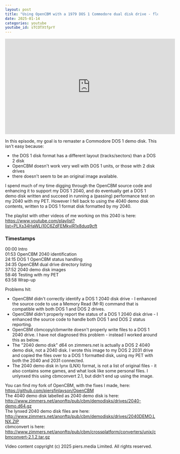 ```yaml
---
layout: post
title: "Using OpenCBM with a 1979 DOS 1 Commodore dual disk drive - floppies rock ep13"
date: 2025-01-14
categories: youtube
youtube_id: sTCOTXtfprY
---
```


<!-- You can customize your embedded video appearance -->
<div class="video-container">
    <iframe 
        width="560" 
        height="315" 
        src="https://www.youtube.com/embed/sTCOTXtfprY" 
        frameborder="0" 
        allow="accelerometer; autoplay; encrypted-media; gyroscope; picture-in-picture" 
        allowfullscreen>
    </iframe>
</div>

In this episode, my goal is to remaster a Commodore DOS 1 demo disk.  This isn't easy because:  
* the DOS 1 disk format has a different layout (tracks/sectors) than a DOS 2 disk  
* OpenCBM doesn't work very well with DOS 1 units, or those with 2 disk drives  
* there doesn't seem to be an original image available.  

I spend much of my time digging through the OpenCBM source code and enhancing it to support my DOS 1 2040, and do eventually get a DOS 1 demo disk written and succeed in running a (passing) performance test on my 2040 with my PET.  However  I fell back to using the 4040 demo disk contents, written to a DOS 1 format disk formatted by my 2040.  

The playlist with other videos of me working on this 2040 is here: <https://www.youtube.com/playlist?list=PLXs34HaWLi10C6ZdFEMkyiR1x8duq9cft>  


### Timestamps

00:00 Intro  
01:53 OpenCBM 2040 identification  
24:15 DOS 1 OpenCBM status handling  
34:35 OpenCBM dual drive directory listing  
37:52 2040 demo disk images  
58:46 Testing with my PET  
63:58 Wrap-up  

Problems hit:  
* OpenCBM didn't correctly identify a DOS 1 2040 disk drive - I enhanced the source code to use a Memory Read (M-R) command that is compatible with both DOS 1 and DOS 2 drives.  
* OpenCBM didn't properly report the status of a DOS 1 2040 disk drive - I enhanced the source code to handle both DOS 1 and DOS 2 status reporting.  
* OpenCBM cbmcopy/cbmwrite doesn't properly write files to a DOS 1 2040 drive.  I have not diagnosed this problem - instead I worked around this as below.  
* The "2040 demo disk" d64 on zimmers.net is actually a DOS 2 4040 demo disk, not a 2040 disk.  I wrote this image to my DOS 2 2031 drive and copied the files over to a DOS 1 formatted disk, using my PET with both the 2040 and 2031 connected.  
* The 2040 demo disk in lynx (LNX) format, is not a list of original files - it also contains some games, and what look like some personal files.  I unlynxed this using cbmconvert 2.1, but didn't end up using the image.  

You can find my fork of OpenCBM, with the fixes I made, here: <https://github.com/piersfinlayson/OpenCBM>  
The 4040 demo disk labelled as 2040 demo disk is here: <http://www.zimmers.net/anonftp/pub/cbm/demodisks/drives/2040-demo.d64.gz>  
The lynxed 2040 demo disk files are here: <http://www.zimmers.net/anonftp/pub/cbm/demodisks/drives/2040DEMO.LNX.ZIP>  
cbmconvert is here: <http://www.zimmers.net/anonftp/pub/cbm/crossplatform/converters/unix/cbmconvert-2.1.2.tar.gz>  

Video content copyright (c) 2025 piers.media Limited.  All rights reserved.  
